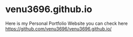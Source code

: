 # venu3696.github.io
Here is my Personal Portfolio Website you can check here  https://github.com/venu3696/venu3696.github.io/
